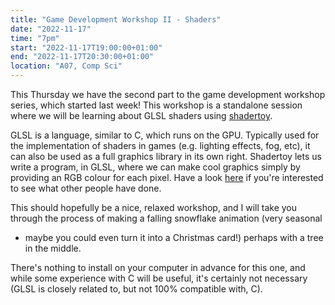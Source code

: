 ```yaml
---
title: "Game Development Workshop II - Shaders"
date: "2022-11-17"
time: "7pm"
start: "2022-11-17T19:00:00+01:00"
end: "2022-11-17T20:30:00+01:00"
location: "A07, Comp Sci"
---
```


This Thursday we have the second part to the game development workshop 
series, which started last week! This workshop is a standalone session 
where we will be learning about GLSL shaders using 
[shadertoy](https://www.shadertoy.com/new).

GLSL is a language, similar to C, which runs on the GPU. Typically used 
for the implementation of shaders in games (e.g. lighting effects, fog, 
etc), it can also be used as a full graphics library in its own right. 
Shadertoy lets us write a program, in GLSL, where we can make cool 
graphics simply by providing an RGB colour for each pixel. Have a look 
[here](https://www.shadertoy.com/browse) if you're interested to see what 
other people have done.

This should hopefully be a nice, relaxed workshop, and I will take you 
through the process of making a falling snowflake animation (very seasonal 
- maybe you could even turn it into a Christmas card!) perhaps with a tree 
in the middle.

There's nothing to install on your computer in advance for this one, and 
while some experience with C will be useful, it's certainly not necessary 
(GLSL is closely related to, but not 100% compatible with, C).
